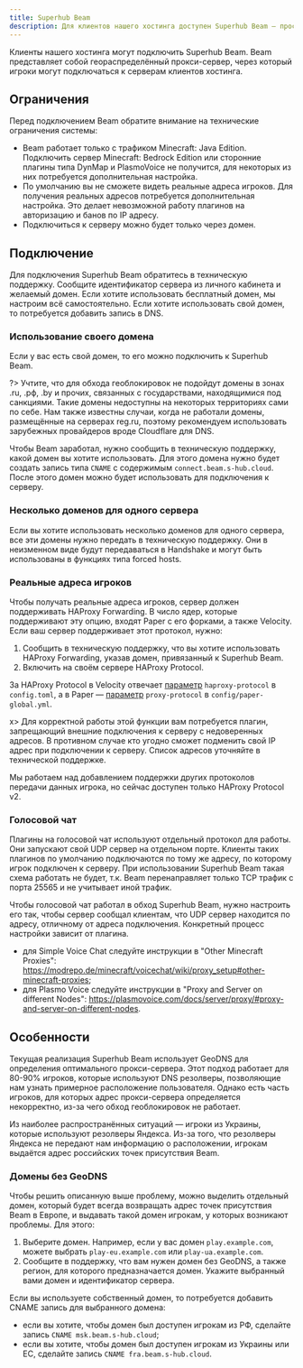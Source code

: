 ```yaml
---
title: Superhub Beam
description: Для клиентов нашего хостинга доступен Superhub Beam — простая система, которая поможет организовать доступ к вашему серверу для игроков из разных стран. В этой статье описаны тонкости работы этого механизма. 
---
```


Клиенты нашего хостинга могут подключить Superhub Beam. Beam представляет собой геораспределённый прокси-сервер, через который игроки могут подключаться к серверам клиентов хостинга.

## Ограничения

Перед подключением Beam обратите внимание на технические ограничения системы:

- Beam работает только с трафиком Minecraft: Java Edition. Подключить сервер Minecraft: Bedrock Edition или сторонние плагины типа DynMap и PlasmoVoice не получится, для некоторых из них потребуется дополнительная настройка.
- По умолчанию вы не сможете видеть реальные адреса игроков. Для получения реальных адресов потребуется дополнительная настройка. Это делает невозможной работу плагинов на авторизацию и банов по IP адресу.
- Подключиться к серверу можно будет только через домен.

## Подключение

Для подключения Superhub Beam обратитесь в техническую поддержку. Сообщите идентификатор сервера из личного кабинета и желаемый домен. Если хотите использовать бесплатный домен, мы настроим всё самостоятельно. Если хотите использовать свой домен, то потребуется добавить запись в DNS.

### Использование своего домена

Если у вас есть свой домен, то его можно подключить к Superhub Beam.

?> Учтите, что для обхода геоблокировок не подойдут домены в зонах .ru, .рф, .by и прочих, связанных с государствами, находящимися под санкциями. Такие домены недоступны на некоторых территориях сами по себе. Нам также известны случаи, когда не работали домены, размещённые на серверах reg.ru, поэтому рекомендуем использовать зарубежных провайдеров вроде Cloudflare для DNS.

Чтобы Beam заработал, нужно сообщить в техническую поддержку, какой домен вы хотите использовать. Для этого домена нужно будет создать запись типа `CNAME` с содержимым `connect.beam.s-hub.cloud`. После этого домен можно будет использовать для подключения к серверу.

### Несколько доменов для одного сервера

Если вы хотите использовать несколько доменов для одного сервера, все эти домены нужно передать в техническую поддержку. Они в неизменном виде будут передаваться в Handshake и могут быть использованы в функциях типа forced hosts.

### Реальные адреса игроков

Чтобы получать реальные адреса игроков, сервер должен поддерживать HAProxy Forwarding. В число ядер, которые поддерживают эту опцию, входят Paper с его форками, а также Velocity. Если ваш сервер поддерживает этот протокол, нужно:

1. Сообщить в техническую поддержку, что вы хотите использовать HAProxy Forwarding, указав домен, привязанный к Superhub Beam.
2. Включить на своём сервере HAProxy Protocol.

За HAProxy Protocol в Velocity отвечает [параметр](https://docs.papermc.io/velocity/configuration/#advanced-section) `haproxy-protocol` в `config.toml`, а в Paper — [параметр](https://docs.papermc.io/paper/reference/global-configuration/#proxies_proxy_protocol) `proxy-protocol` в `config/paper-global.yml`.

x> Для корректной работы этой функции вам потребуется плагин, запрещающий внешние подключения к серверу с недоверенных адресов. В противном случае кто угодно сможет подменить свой IP адрес при подключении к серверу. Список адресов уточняйте в технической поддержке.

Мы работаем над добавлением поддержки других протоколов передачи данных игрока, но сейчас доступен только HAProxy Protocol v2.

### Голосовой чат

Плагины на голосовой чат используют отдельный протокол для работы. Они запускают свой UDP сервер на отдельном порте. Клиенты таких плагинов по умолчанию подключаются по тому же адресу, по которому игрок подключен к серверу. При использовании Superhub Beam такая схема работать не будет, т.к. Beam перенаправляет только TCP трафик с порта 25565 и не учитывает иной трафик.

Чтобы голосовой чат работал в обход Superhub Beam, нужно настроить его так, чтобы сервер сообщал клиентам, что UDP сервер находится по адресу, отличному от адреса подключения. Конкретный процесс настройки зависит от плагина.

- для Simple Voice Chat следуйте инструкции в "Other Minecraft Proxies": https://modrepo.de/minecraft/voicechat/wiki/proxy_setup#other-minecraft-proxies;
- для Plasmo Voice следуйте инструкции в "Proxy and Server on different Nodes": https://plasmovoice.com/docs/server/proxy/#proxy-and-server-on-different-nodes.

## Особенности

Текущая реализация Superhub Beam использует GeoDNS для определения оптимального прокси-сервера. Этот подход работает для 80-90% игроков, которые используют DNS резолверы, позволяющие нам узнать примерное расположение пользователя. Однако есть часть игроков, для которых адрес прокси-сервера определяется некорректно, из-за чего обход геоблокировок не работает.

Из наиболее распространённых ситуаций — игроки из Украины, которые используют резолверы Яндекса. Из-за того, что резолверы Яндекса не передают нам информацию о расположении, игрокам выдаётся адрес российских точек присутствия Beam.

### Домены без GeoDNS

Чтобы решить описанную выше проблему, можно выделить отдельный домен, который будет всегда возвращать адрес точек присутствия Beam в Европе, и выдавать такой домен игрокам, у которых возникают проблемы. Для этого:

1. Выберите домен. Например, если у вас домен `play.example.com`, можете выбрать `play-eu.example.com` или `play-ua.example.com`.
2. Сообщите в поддержку, что вам нужен домен без GeoDNS, а также регион, для которого предназначается домен. Укажите выбранный вами домен и идентификатор сервера.

Если вы используете собственный домен, то потребуется добавить CNAME запись для выбранного домена:

- если вы хотите, чтобы домен был доступен игрокам из РФ, сделайте запись `CNAME msk.beam.s-hub.cloud`;
- если вы хотите, чтобы домен был доступен игрокам из Украины или ЕС, сделайте запись `CNAME fra.beam.s-hub.cloud`.

